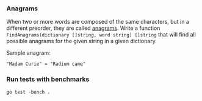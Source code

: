 ### Anagrams

When two or more words are composed of the same characters, but in a different preorder, they are called [anagrams](https://en.wikipedia.org/wiki/Anagram). Write a function `FindAnagrams(dictionary []string, word string) []string` that will find all possible anagrams for the given string in a given dictionary.

Sample anagram:
```
"Madam Curie" = "Radium came"
```

### Run tests with benchmarks

```
go test -bench .
```